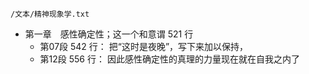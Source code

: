 
`/文本/精神现象学.txt`

- 第一章　感性确定性；这一个和意谓  521 行
  + 第07段 542 行： 把“这时是夜晚”，写下来加以保持，
  + 第12段 556 行： 因此感性确定性的真理的力量现在就在自我之内了